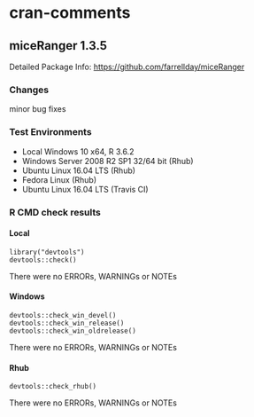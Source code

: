 cran-comments
================

## miceRanger 1.3.5
Detailed Package Info: https://github.com/farrellday/miceRanger


### Changes
minor bug fixes

### Test Environments  
* Local Windows 10 x64, R 3.6.2  
* Windows Server 2008 R2 SP1 32/64 bit (Rhub)  
* Ubuntu Linux 16.04 LTS (Rhub)  
* Fedora Linux (Rhub)  
* Ubuntu Linux 16.04 LTS (Travis CI)  
  

### R CMD check results

#### Local
```
library("devtools")
devtools::check()
```
There were no ERRORs, WARNINGs or NOTEs  
  


#### Windows
```
devtools::check_win_devel()
devtools::check_win_release()
devtools::check_win_oldrelease()
```  
There were no ERRORs, WARNINGs or NOTEs  



#### Rhub
```
devtools::check_rhub()
```  
There were no ERRORs, WARNINGs or NOTEs  
